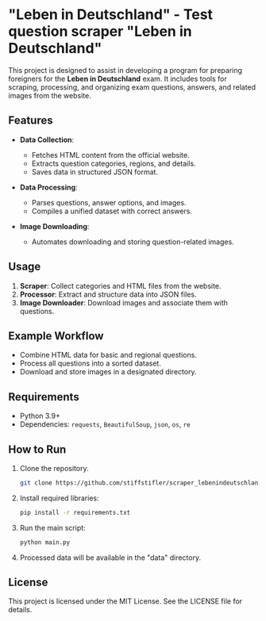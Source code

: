 # "Leben in Deutschland" - Test question scraper "Leben in Deutschland"

This project is designed to assist in developing a program for preparing foreigners for the **Leben in Deutschland** exam. It includes tools for scraping, processing, and organizing exam questions, answers, and related images from the website.

## Features

- **Data Collection**: 
  - Fetches HTML content from the official website.
  - Extracts question categories, regions, and details.
  - Saves data in structured JSON format.
  
- **Data Processing**: 
  - Parses questions, answer options, and images.
  - Compiles a unified dataset with correct answers.

- **Image Downloading**: 
  - Automates downloading and storing question-related images.

## Usage

1. **Scraper**: Collect categories and HTML files from the website.
2. **Processor**: Extract and structure data into JSON files.
3. **Image Downloader**: Download images and associate them with questions.

## Example Workflow

- Combine HTML data for basic and regional questions.
- Process all questions into a sorted dataset.
- Download and store images in a designated directory.

## Requirements

- Python 3.9+
- Dependencies: `requests`, `BeautifulSoup`, `json`, `os`, `re`

## How to Run

1. Clone the repository.
   ```bash
   git clone https://github.com/stiffstifler/scraper_lebenindeutschland_eu.git  
2. Install required libraries:
   ```bash
   pip install -r requirements.txt
3. Run the main script:
   ```bash
   python main.py
4. Processed data will be available in the "data" directory.

## License
This project is licensed under the MIT License. See the LICENSE file for details.

